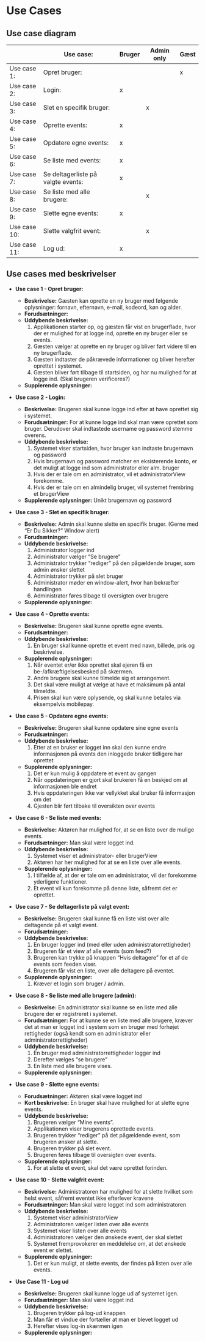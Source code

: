 
# Use Cases

## Use case diagram
|             | Use case:     | Bruger | Admin only | Gæst | 
|-------------|---------------|--------|------------|------|
| Use case 1: | Opret bruger: |       |           |   x  |
| Use case 2: | Login: |   x    |           |     |
| Use case 3: | Slet en specifik bruger: |       |     x      |     |
| Use case 4: | Oprette events: |   x    |           |     |
| Use case 5: | Opdatere egne events: |   x    |          |     |
| Use case 6: | Se liste med events: |   x    |           |     |
| Use case 7: | Se deltagerliste på valgte events: |   x    |           |     |
| Use case 8: | Se liste med alle brugere: |       |     x      |     |
| Use case 9: | Slette egne events: |   x    |           |     |
| Use case 10: | Slette valgfrit event: |       |     x      |     |
| Use case 11: | Log ud: |   x    |           |     |

## Use cases med beskrivelser

- **Use case 1 - Opret bruger:**
	- **Beskrivelse:** Gæsten kan oprette en ny bruger med følgende oplysninger: fornavn, efternavn, e-mail, kodeord, køn og alder. 
	- **Forudsætninger:** 
	- **Uddybende beskrivelse:**
		1. Applikationen starter op, og gæsten får vist en brugerflade, hvor der er mulighed for at logge ind, oprette en ny bruger eller se events.
		2. Gæsten vælger at oprette en ny bruger og bliver ført videre til en ny brugerflade.
		3. Gæsten indtaster de påkrævede informationer og bliver herefter oprettet i systemet.
		4. Gæsten bliver ført tilbage til startsiden, og har nu mulighed for at logge ind. (Skal brugeren verificeres?) 
	- **Supplerende oplysninger:**

- **Use case 2 - Login:**
	- **Beskrivelse:** Brugeren skal kunne logge ind efter at have oprettet sig i systemet.
	- **Forudsætninger:** For at kunne logge ind skal man være oprettet som bruger. Derudover skal indtastede username og password stemme overens.
	- **Uddybende beskrivelse:**
		1. Systemet viser startsiden, hvor bruger kan indtaste brugernavn og password
		2. Hvis brugernavn og password matcher en eksisterende konto, er det muligt at logge ind som administrator eller alm. bruger
		3. Hvis der er tale om en administrator, vil et administratorView forekomme. 
		4. Hvis der er tale om en almindelig bruger, vil systemet frembring et brugerView
	- **Supplerende oplysninger:** Unikt brugernavn og password

- **Use case 3 - Slet en specifik bruger:** 
	- **Beskrivelse:** Admin skal kunne slette en specifik bruger. (Gerne med “Er Du Sikker?” Window alert)
	- **Forudsætninger:** 
	- **Uddybende beskrivelse:** 
		1. Administrator logger ind 
		2. Administrator vælger “Se brugere”
		3. Administrator trykker “rediger” på den pågældende bruger, som admin ønsker slettet
		4. Administrator trykker på slet bruger  
		5. Administrator møder en window-alert, hvor han bekræfter handlingen
		6. Administrator føres tilbage til oversigten over brugere 
	- **Supplerende oplysninger:**

- **Use case 4 - Oprette events:**
	- **Beskrivelse:** Brugeren skal kunne oprette egne events.
	- **Forudsætninger:** 
	- **Uddybende beskrivelse:**
		1. En bruger skal kunne oprette et event med navn, billede, pris og beskrivelse.
	- **Supplerende oplysninger:**
		1. Når eventet er/er ikke oprettet skal ejeren få en be-/afkræftigelsesbesked på skærmen.
		2. Andre brugere skal kunne tilmelde sig et arrangement.
		3. Det skal være muligt at vælge at have et maksimum på antal tilmeldte.
		4. Prisen skal kun være oplysende, og skal kunne betales via eksempelvis mobilepay. 

- **Use case 5 - Opdatere egne events:**
	- **Beskrivelse:** Brugeren skal kunne opdatere sine egne events 
	- **Forudsætninger:** 
	- **Uddybende beskrivelse:**
		1. Etter at en bruker er logget inn skal den kunne endre informasjonen på events den inloggede bruker tidligere har oprettet
	- **Supplerende oplysninger:**
		1. Det er kun mulig å oppdatere et event av gangen
		2. Når oppdateringen er gjort skal brukeren få en beskjed om at informasjonen ble endret
		3. Hvis oppdateringen ikke var vellykket skal bruker få informasjon om det
		4. Gjesten blir ført tilbake til oversikten over events

- **Use case 6 - Se liste med events:**
	- **Beskrivelse:** Aktøren har mulighed for, at se en liste over de mulige events.
	- **Forudsætninger:** Man skal være logget ind.
	- **Uddybende beskrivelse:**
		1. Systemet viser et administrator- eller brugerView
		2. Aktøren har her mulighed for at se en liste over alle events.
	- **Supplerende oplysninger:**
		1. I tilfælde af, at der er tale om en administrator, vil der forekomme yderligere funktioner.
		2. Et event vil kun forekomme på denne liste, såfremt det er oprettet. 

- **Use case 7 - Se deltagerliste på valgt event:**
	- **Beskrivelse:** Brugeren skal kunne få en liste vist over alle deltagende på et valgt event. 
	- **Forudsætninger:**
	- **Uddybende beskrivelse:**
		1. En bruger logger ind (med eller uden administratorrettigheder)
		2. Brugeren får et view af alle events (som feed?)
		3. Brugeren kan trykke på knappen “Hvis deltagere” for et af de events som feeden viser.
		4. Brugeren får vist en liste, over alle deltagere på eventet.	
	- **Supplerende oplysninger:**
		1. Kræver et login som bruger / admin.

- **Use case 8 - Se liste med alle brugere (admin):**
	- **Beskrivelse:** En administrator skal kunne se en liste med alle brugere der er registreret i systemet.
	- **Forudsætninger:** For at kunne se en liste med alle brugere, kræver det at man er logget ind i system som en bruger med forhøjet rettigheder (også kendt som en administrator eller administratorrettigheder) 
	- **Uddybende beskrivelse:**
		1. En bruger med administratorrettigheder logger ind 
		2. Derefter vælges “se brugere” 
		3. En liste med alle brugere vises. 
	- **Supplerende oplysninger:**
	
- **Use case 9 - Slette egne events:**
	- **Forudsætninger:** Aktøren skal være logget ind
	- **Kort beskrivelse:** En bruger skal have mulighed for at slette egne events. 
	- **Uddybende beskrivelse:**
		1. Brugeren vælger “Mine events”.
		2. Applikationen viser brugerens oprettede events. 
		3. Brugeren trykker “rediger” på det pågældende event, som brugeren  ønsker at slette.
		4. Brugeren trykker på slet event.   
		5. Brugeren føres tilbage til oversigten over events. 
	- **Supplerende oplysninger:**
		1. For at slette et event, skal det være oprettet forinden. 

- **Use case 10 - Slette valgfrit event:**
	- **Beskrivelse:** Administratoren har mulighed for at slette hvilket som helst event, såfremt eventet ikke efterlever kravene
	- **Forudsætninger:** Man skal være logget ind som administratoren
	- **Uddybende beskrivelse:**
		1. Systemet viser administratorView
		2. Administratoren vælger listen over alle events
		3. Systemet viser listen over alle events
		4. Administratoren vælger den ønskede event, der skal slettet
		5. Systemet fremprovokerer en meddelelse om, at det ønskede event er slettet.	
	- **Supplerende oplysninger:**
		1. Det er kun muligt, at slette events, der findes på listen over alle events.

- **Use Case 11 - Log ud**
	- **Beskrivelse:** Brugeren skal kunne logge ud af systemet igen.
	- **Forudsætninger:** Man skal være logget ind. 
	- **Uddybende beskrivelse:**
		1. Brugeren trykker på log-ud knappen
		2. Man får et vindue der fortæller at man er blevet logget ud
		3. Herefter vises log-in skærmen igen
	- **Supplerende oplysninger:**



